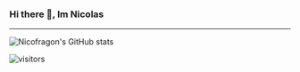 ### Hi there 👋, Im Nicolas 
---  

![Nicofragon's GitHub stats](https://github-readme-stats.vercel.app/api?username=Nicofragon&theme=nightowl&show_icons=true)

![visitors](https://visitor-badge.glitch.me/badge?page_id=page.id&left_color=green&right_color=red)
